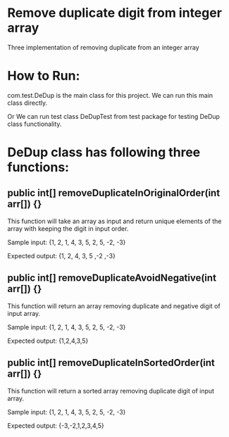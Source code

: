 # Remove duplicate digit from integer array
Three implementation of removing duplicate from an integer array

# How to Run:

com.test.DeDup is the main class for this project. We can run this main class directly.

Or We can run test class DeDupTest from test package for testing DeDup class functionality.


# DeDup class has following three functions:


## public int[] removeDuplicateInOriginalOrder(int arr[]) {}

This function will take an array as input and return unique elements of the array with keeping the digit in input order.

Sample input: {1, 2, 1, 4, 3, 5, 2, 5, -2, -3}


Expected output: {1, 2, 4, 3, 5 ,-2 ,-3}

## public int[] removeDuplicateAvoidNegative(int arr[]) {}

This function will return an array removing duplicate and negative digit of input array.

Sample input: {1, 2, 1, 4, 3, 5, 2, 5, -2, -3}


Expected output: {1,2,4,3,5}

## public int[] removeDuplicateInSortedOrder(int arr[]) {}

This function will return a sorted array removing duplicate digit of input array.

Sample input: {1, 2, 1, 4, 3, 5, 2, 5, -2, -3}


Expected output: {-3,-2,1,2,3,4,5}